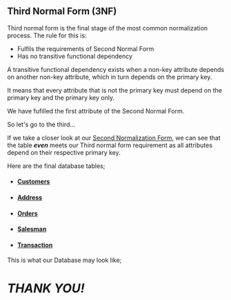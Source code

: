 ## Third Normal Form (3NF)

Third normal form is the final stage of the most common normalization process. The rule for this is:

- Fulfils the requirements of Second Normal Form
- Has no transitive functional dependency

A transitive functional dependency exists when a non-key attribute depends on another non-key attribute, which in turn depends on the primary key.

It means that every attribute that is not the primary key must depend on the primary key and the primary key only.


We have fufilled the first attribute of the Second Normal Form. 

So let's go to the third...

If we take a closer look at our  [Second Normalization Form](https://github.com/Teekafey/DATABASE-NORMALIZATION/blob/main/Second%20Normal%20Form.md), we can see that the table _**even**_ meets our Third normal form requirement as all attributes depend on their respective primary key.

Here are the final database tables;
- #### [Customers](https://github.com/Teekafey/DATABASE-NORMALIZATION/blob/main/DN_files/customers.jpg)
- #### [Address](https://github.com/Teekafey/DATABASE-NORMALIZATION/blob/main/DN_files/address.jpg)
- #### [Orders](https://github.com/Teekafey/DATABASE-NORMALIZATION/blob/main/DN_files/Orders%20new.jpg)
- #### [Salesman](https://github.com/Teekafey/DATABASE-NORMALIZATION/blob/main/DN_files/SALES.jpg)
- #### [Transaction](https://github.com/Teekafey/DATABASE-NORMALIZATION/blob/main/DN_files/TRANSACT.jpg)

This is what our Database may look like;


# _THANK YOU!_
